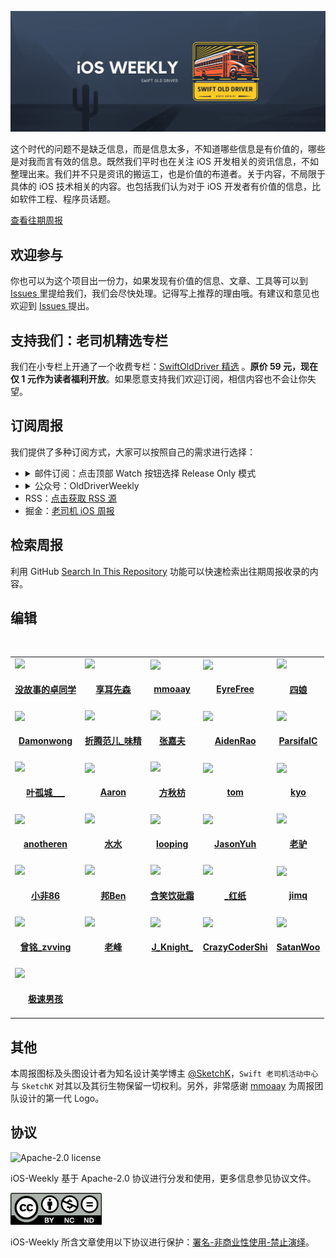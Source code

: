 ![](/assets/ios-weekly.png)

这个时代的问题不是缺乏信息，而是信息太多，不知道哪些信息是有价值的，哪些是对我而言有效的信息。既然我们平时也在关注 iOS 开发相关的资讯信息，不如整理出来。我们并不只是资讯的搬运工，也是价值的布道者。关于内容，不局限于具体的 iOS 技术相关的内容。也包括我们认为对于 iOS 开发者有价值的信息，比如软件工程、程序员话题。

[查看往期周报](https://github.com/SwiftOldDriver/iOS-Weekly/releases)

## 欢迎参与

你也可以为这个项目出一份力，如果发现有价值的信息、文章、工具等可以到 [Issues ](https://github.com/SwiftOldDriver/iOS-Weekly/issues) 里提给我们，我们会尽快处理。记得写上推荐的理由哦。有建议和意见也欢迎到 [Issues ](https://github.com/SwiftOldDriver/iOS-Weekly/issues) 提出。

## 支持我们：老司机精选专栏

我们在小专栏上开通了一个收费专栏：[SwiftOldDriver 精选](https://xiaozhuanlan.com/olddriver-selection) 。**原价 59 元，现在仅 1 元作为读者福利开放**。如果愿意支持我们欢迎订阅，相信内容也不会让你失望。

## 订阅周报

我们提供了多种订阅方式，大家可以按照自己的需求进行选择：

- <details><summary>邮件订阅：点击顶部 Watch 按钮选择 Release Only 模式</summary><p><img src="/assets/release_only.png" alt style="max-width=100%;"></p></details>
- <details><summary>公众号：OldDriverWeekly</summary><p><img src="/assets/qrcode_for_wechat.jpg" alt style="max-width=100%;"></p></details>
- RSS：[点击获取 RSS 源](https://github.com/SwiftOldDriver/iOS-Weekly/releases.atom)
- 掘金：[老司机 iOS 周报](https://juejin.im/user/5a52075e6fb9a01c9d31b107/posts)

## 检索周报

利用 GitHub [Search In This Repository](https://github.com/SwiftOldDriver/iOS-Weekly/search?q=swift&unscoped_q=swift) 功能可以快速检索出往期周报收录的内容。

## 编辑

<table id='team'>
    <tr>
        <td id='lacklock'><a href='https://github.com/lacklock'><img src='https://github.com/lacklock.png?size=274'></a>
            <h4 align='center'><a href='https://weibo.com/u/1926303682'>没故事的卓同学</a></h4>
        </td>
        <td id='iblacksun'><a href='https://github.com/iblacksun'><img src='https://github.com/iblacksun.png?size=274'></a>
            <h4 align='center'><a href='https://weibo.com/iblacksun'>享耳先森</a></h4>
        </td>
        <td id='mmoaay'><a href='https://github.com/mmoaay'><img src='https://github.com/mmoaay.png?size=274'></a>
            <h4 align='center'><a href='https://weibo.com/smmoaay'>mmoaay</a></h4>
        </td>
        <td id='EyreFree'><a href='https://github.com/EyreFree'><img src='https://github.com/EyreFree.png?size=274'></a>
            <h4 align='center'><a href='https://weibo.com/eyrefree777'>EyreFree</a></h4>
        </td>
        <td id='kemchenj'><a href='https://github.com/kemchenj'><img src='https://github.com/kemchenj.png?size=274'></a>
            <h4 align='center'><a href='https://twitter.com/kemchenj'>四娘</a></h4>
        </td>
    </tr>
    <tr>
        <td id='Damonvvong'><a href='https://github.com/Damonvvong'><img src='https://github.com/Damonvvong.png?size=274'></a>
            <h4 align='center'><a href='https://weibo.com/damonone'>Damonwong</a></h4>
        </td>
        <td id='awhisper'><a href='https://github.com/awhisper'><img src='https://github.com/awhisper.png?size=274'></a>
            <h4 align='center'><a href='https://weibo.com/agvicking'>折腾范儿_味精</a></h4>
        </td>
        <td id='josephchang10'><a href='https://github.com/josephchang10'><img src='https://github.com/josephchang10.png?size=274'></a>
            <h4 align='center'><a href='https://weibo.com/u/2949394297'>张嘉夫</a></h4>
        </td>
        <td id='raozhizhen'><a href='https://github.com/raozhizhen'><img src='https://github.com/raozhizhen.png?size=274'></a>
            <h4 align='center'><a href='https://weibo.com/AidenRao'>AidenRao</a></h4>
        </td>
        <td id='ParsifalC'><a href='https://github.com/ParsifalC'><img src='https://github.com/ParsifalC.png?size=274'></a>
            <h4 align='center'><a href='https://weibo.com/parsifalchang'>ParsifalC</a></h4>
        </td>
    </tr>
    <tr>
        <td id='zangqilong198812'><a href='https://github.com/zangqilong198812'><img src='https://github.com/zangqilong198812.png?size=274'></a>
            <h4 align='center'><a href='https://weibo.com/u/1438670852'>叶孤城___</a></h4>
        </td>
        <td id='Aaron'><a href='https://github.com/aaaron7'><img src="https://github.com/aaaron7.png?size=274" width="274" /></a>
            <h4 align='center'><a href='https://weibo.com/aaaron7'>Aaron</a></h4>
        </td>
        <td id='Mango'><a href='https://github.com/100mango'><img src="https://github.com/100mango.png?size=274" width="274" /></a>
            <h4 align='center'><a href='https://weibo.com/100mango'>方秋枋</a></h4>
        </td> ​ <td id='tom'><a href='https://github.com/tom510230'><img src="https://github.com/tom510230.png?size=274" width="274" /></a>
            <h4 align='center'><a href='https://xiaozhuanlan.com/u/6682065345'>tom</a></h4>
        </td> ​ <td id='kyo'><a href='https://github.com/KyoLi'><img src="https://github.com/KyoLi.png?size=274" width="274" /></a>
            <h4 align='center'><a href='https://github.com/KyoLi'>kyo</a></h4>
        </td>
    </tr>
    <tr>
        <td id='anotheren'><a href='https://github.com/anotheren'><img src='https://github.com/anotheren.png?size=274'></a>
            <h4 align='center'><a href='https://anotheren.com'>anotheren</a></h4>
        </td>
        <td id='shui'><a href='https://github.com/waterXu'><img src="https://github.com/waterXu.png?size=274" width="274" /></a>
            <h4 align='center'><a href='https://www.xuyanlan.com'>水水</a></h4>
        </td>
        <td id='looping'><a href='https://github.com/looping'><img src="https://github.com/looping.png?size=274" width="274" /></a>
            <h4 align='center'><a href='https://github.com/looping'>looping</a></h4>
        </td> ​ <td id='Jason'><a href='https://github.com/yxztj'><img src="https://github.com/yxztj.png?size=274" width="274" /></a>
            <h4 align='center'><a href='https://weibo.com/jasonyuh'>JasonYuh</a></h4>
        </td> ​ <td id='olddonkey'><a href='https://weibo.com/u/6090610445'><img src="https://github.com/olddonkey.png?size=274" width="274" /></a>
            <h4 align='center'><a href='https://weibo.com/u/6090610445'>老驴</a></h4>
        </td>
    </tr>
    <tr>
        <td id='xuyafei'><a href='https://github.com/xiaofei86'><img src='https://github.com/xiaofei86.png?size=274'></a>
            <h4 align='center'><a href='https://weibo.com/xuyafei86'>小非86</a></h4>
        </td>
        <td id='bangben'><a href='https://weibo.com/linwenbang'><img src='https://github.com/linwenbang.png?size=274'></a>
            <h4 align='center'><a href='https://weibo.com/linwenbang'>邦Ben</a></h4>
        </td>
        <td id='yuxinwen'><a href='https://github.com/ChinaFishNews'><img src='https://github.com/ChinaFishNews.png?size=274'></a>
            <h4 align='center'><a href='https://weibo.com/chinafishnews/'>含笑饮砒霜</a></h4>
        </td>
        <td id='红纸'><a href='https://github.com/nianran'><img src='https://github.com/nianran.png?size=274'></a>
            <h4 align='center'><a href='https://weibo.com/u/3211225157/'>_红纸</a></h4>
        </td>
        </td>
        <td id='jimq'><a href='https://github.com/waz0820'><img src='https://github.com/waz0820.png?size=274'></a>
            <h4 align='center'><a href='https://weibo.com/u/3427304820/'>jimq</a></h4>
        </td>
    </tr>
    <tr>
        <td id='zvving'><a href='https://github.com/zvving'><img src='https://github.com/zvving.png?size=274'></a>
            <h4 align='center'><a href='https://twitter.com/zvving'>曾铭_zvving</a></h4>
        </td>
        <td id=‘老峰’><a href='https://www.weibo.com/6131406761'><img src='https://github.com/GesanTung.png?size=274'></a>
            <h4 align='center'><a href='https://github.com/GesanTung'>老峰</a></h4>
        </td>
        <td id='J_Knight_'><a href='https://github.com/knightsj'><img src='https://github.com/knightsj.png?size=274'></a>
            <h4 align='center'><a href='https://www.weibo.com/1929625262/profile?rightmod=1&wvr=6&mod=personinfo&is_all=1/'>J_Knight_</a></h4>
        </td>
        <td id='CrazyCoderShi'><a href='https://github.com/CrazyCoderShi'><img src='https://tvax3.sinaimg.cn/crop.0.0.667.667.180/ba05aa62ly8fjolz38hqsj20ij0ij74x.jpg'></a>
            <h4 align='center'><a href='https://weibo.com/3120933474/profile?topnav=1&wvr=6&is_all=1'>CrazyCoderShi</a></h4>
        </td>
        <td id='SatanWoo'><a href='https://github.com/SatanWoo'><img src='https://github.com/SatanWoo.png?size=274'></a>
            <h4 align='center'><a href='https://weibo.com/billgawu'>SatanWoo</a></h4>
        </td>
    </tr>
        </td>
        <td id='极速男孩'><a href='https://github.com/ztlyyznf001'><img src='https://avatars1.githubusercontent.com/u/14541874?s=460&u=755165e21c3018c7702955600d2a977128eaaf80&v=4'></a>
            <h4 align='center'><a href='https://github.com/ztlyyznf001'>极速男孩</a></h4>
        </td>
    <tr>
    </tr>
</table>

## 其他

本周报图标及头图设计者为知名设计美学博主 [@SketchK](https://github.com/SketchK)，`Swift 老司机活动中心` 与 `SketchK` 对其以及其衍生物保留一切权利。另外，非常感谢 [mmoaay](https://weibo.com/smmoaay) 为周报团队设计的第一代 Logo。

## 协议

<img alt="Apache-2.0 license" src="https://lucene.apache.org/images/mantle-power.png" width="128">

iOS-Weekly 基于 Apache-2.0 协议进行分发和使用，更多信息参见协议文件。

<img src='https://raw.githubusercontent.com/EyreFree/EFArticles/master/res/cc-by-nc-nd.png' width='145.77' height='51'/>

iOS-Weekly 所含文章使用以下协议进行保护：[署名-非商业性使用-禁止演绎](http://creativecommons.org/licenses/by-nc-nd/3.0/cn/)。


